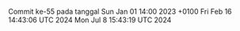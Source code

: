 Commit ke-55 pada tanggal Sun Jan 01 14:00 2023 +0100
Fri Feb 16 14:43:06 UTC 2024
Mon Jul  8 15:43:19 UTC 2024
